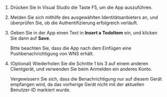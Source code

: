 
1. Drücken Sie in Visual Studio die Taste F5, um die App auszuführen.

2. Melden Sie sich mithilfe des ausgewählten Identitätsanbieters an, und überprüfen Sie, ob die Authentifizierung erfolgreich verläuft.

3. Geben Sie in der App einen Text in **Insert a TodoItem** ein, und klicken Sie dann auf **Save**.

   	Bitte beachten Sie, dass die App nach dem Einfügen eine Pushbenachrichtigung von WNS erhält.

4. (Optional) Wiederholen Sie die Schritte 1 bis 3 auf einem anderen Clientgerät, und verwenden Sie beim Anmelden ein anderes Konto.

	Vergewissern Sie sich, dass die Benachrichtigung nur auf diesem Gerät empfangen wird, da das vorherige Gerät nicht mit der aktuellen Benutzer-ID markiert wurde.

<!-----HONumber=August15_HO6-->